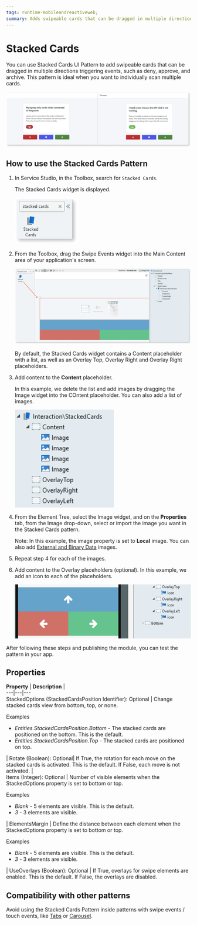 ```yaml
---
tags: runtime-mobileandreactiveweb;  
summary: Adds swipeable cards that can be dragged in multiple directions triggering events, such as deny, approve, and archive.
---
```


# Stacked Cards

You can use Stacked Cards UI Pattern to add swipeable cards that can be dragged in multiple directions triggering events, such as deny, approve, and archive. This pattern is ideal when you want to individually scan multiple cards.

   ![](images/stackedcards-1.png)

## How to use the Stacked Cards Pattern

1. In Service Studio, in the Toolbox, search for  `Stacked Cards`. 

    The Stacked Cards widget is displayed.

    ![](images/stackedcards-2-ss.png)

1. From the Toolbox, drag the Swipe Events widget into the Main Content area of your application's screen.

    ![](images/stackedcards-3-ss.png)

    By default, the Stacked Cards widget contains a Content placeholder with a list, as well as an Overlay Top, Overlay Right and Overlay Right placeholders. 

1. Add content to the **Content** placeholder.

    In this example, we delete the list and add images by dragging the Image widget into the COntent placeholder. You can also add a list of images.

    ![](images/stackedcards-4-ss.png)

1. From the Element Tree, select the Image widget, and on the **Properties** tab, from the Image drop-down, select or import the image you want in the Stacked Cards pattern.

    Note: In this example, the image property is set to **Local** image. You can also add [External and Binary Data](../../../../develop/ui/image/display-image.md) images.

1. Repeat step 4 for each of the images.

1. Add content to the Overlay placeholders (optional). In this example, we add an icon to each of the placeholders. 

    ![](images/stackedcards-5-ss.png)

After following these steps and publishing the module, you can test the pattern in your app.



## Properties

**Property** |  **Description** |  
---|---|---  
StackedOptions (StackedCardsPosition Identifier): Optional |  Change stacked cards view from bottom, top, or none.  <p>Examples <ul><li>_Entities.StackedCardsPosition.Bottom_ - The stacked cards are positioned on the bottom. This is the default. </li><li>_Entities.StackedCardsPosition.Top_ - The stacked cards are positioned on top. </li></ul></p> | 
Rotate (Boolean): Optional| If True, the rotation for each move on the stacked cards is activated. This is the default. If False, each move is not activated.  |  
Items (Integer): Optional |  Number of visible elements when the StackedOptions property is set to bottom or top. <p>Examples <ul><li>_Blank_ - 5 elements are visible. This is the default. </li><li>_3_ - 3 elements are visible. </li></ul></p>  | 
ElementsMargin |  Define the distance between each element when the StackedOptions property is set to bottom or top. <p>Examples <ul><li>_Blank_ - 5 elements are visible. This is the default. </li><li>_3_ - 3 elements are visible. </li></ul></p> | 
UseOverlays (Boolean): Optional | If True, overlays for swipe elements are enabled. This is the default. If False, the overlays are disabled.
  
## Compatibility with other patterns

Avoid using the Stacked Cards Pattern inside patterns with swipe events / touch events, like [Tabs](<tabs.md>) or [Carousel](<carousel.md>).